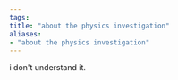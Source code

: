```yaml
---
tags: 
title: "about the physics investigation"
aliases:
- "about the physics investigation"
---
```


i don't understand it.